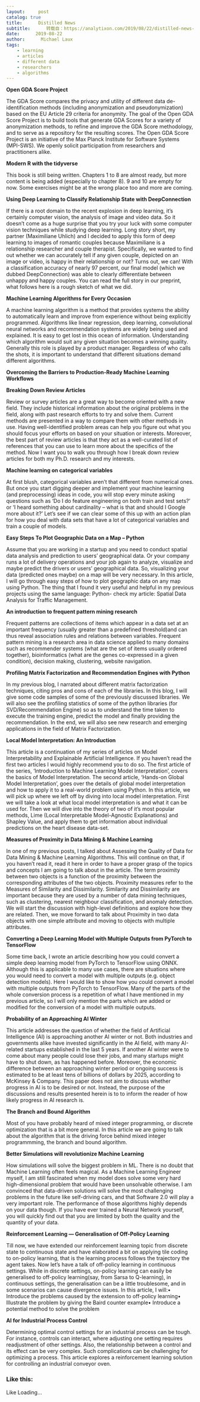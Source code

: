 ```yaml
---
layout:     post
catalog: true
title:      Distilled News
subtitle:      转载自：https://analytixon.com/2019/08/22/distilled-news-1171/
date:      2019-08-22
author:      Michael Laux
tags:
    - learning
    - articles
    - different data
    - researchers
    - algorithms
---
```


**Open GDA Score Project**

The GDA Score compares the privacy and utility of different data de-identification methods (including anonymization and pseudonymization) based on the EU Article 29 criteria for anonymity. The goal of the Open GDA Score Project is to build tools that generate GDA Scores for a variety of anonymization methods, to refine and improve the GDA Score methodology, and to serve as a repository for the resulting scores. The Open GDA Score Project is an initiative of the Max Planck Institute for Software Systems (MPI-SWS). We openly solicit participation from researchers and practitioners alike.

**Modern R with the tidyverse**

This book is still being written. Chapters 1 to 8 are almost ready, but more content is being added (especially to chapter 8). 9 and 10 are empty for now. Some exercises might be at the wrong place too and more are coming.

**Using Deep Learning to Classify Relationship State with DeepConnection**

If there is a root domain to the recent explosion in deep learning, it’s certainly computer vision, the analysis of image and video data. So it doesn’t come as a huge surprise that you try your luck with some computer vision techniques while studying deep learning. Long story short, my partner (Maximiliane Uhlich) and I decided to apply this form of deep learning to images of romantic couples because Maximiliane is a relationship researcher and couple therapist. Specifically, we wanted to find out whether we can accurately tell if any given couple, depicted on an image or video, is happy in their relationship or not? Turns out, we can! With a classification accuracy of nearly 97 percent, our final model (which we dubbed DeepConnection) was able to clearly differentiate between unhappy and happy couples. You can read the full story in our preprint, what follows here is a rough sketch of what we did.

**Machine Learning Algorithms for Every Occasion**

A machine learning algorithm is a method that provides systems the ability to automatically learn and improve from experience without being explicitly programmed. Algorithms like linear regression, deep learning, convolutional neural networks and recommendation systems are widely being used and explained. It is easy to get lost in this ocean of information. Understanding which algorithm would suit any given situation becomes a winning quality. Generally this role is played by a product manager. Regardless of who calls the shots, it is important to understand that different situations demand different algorithms.

**Overcoming the Barriers to Production-Ready Machine Learning Workflows**

<Slides>

**Breaking Down Review Articles**

Review or survey articles are a great way to become oriented with a new field. They include historical information about the original problems in the field, along with past research efforts to try and solve them. Current methods are presented in a way to compare them with other methods in use. Having well-identified problem areas can help you figure out what you should focus your efforts on based on your situation or interests. Moreover, the best part of review articles is that they act as a well-curated list of references that you can use to learn more about the specifics of the method. Now I want you to walk you through how I break down review articles for both my Ph.D. research and my interests.

**Machine learning on categorical variables**

At first blush, categorical variables aren’t that different from numerical ones. But once you start digging deeper and implement your machine learning (and preprocessing) ideas in code, you will stop every minute asking questions such as ‘Do I do feature engineering on both train and test sets?’ or ‘I heard something about cardinality – what is that and should I Google more about it?’ Let’s see if we can clear some of this up with an action plan for how you deal with data sets that have a lot of categorical variables and train a couple of models.

**Easy Steps To Plot Geographic Data on a Map – Python**

Assume that you are working in a startup and you need to conduct spatial data analysis and prediction to users’ geographical data. Or your company runs a lot of delivery operations and your job again to analyze, visualize and maybe predict the drivers or users’ geographical data. So, visualizing your data (predicted ones maybe) on a map will be very necessary. In this article, I will go through easy steps of how to plot geographic data on any map using Python. The thing that I found it very useful and helpful in my previous projects using the same language: Python- check my article: Spatial Data Analysis for Traffic Management.

**An introduction to frequent pattern mining research**

Frequent patterns are collections of items which appear in a data set at an important frequency (usually greater than a predefined threshold)and can thus reveal association rules and relations between variables. Frequent pattern mining is a research area in data science applied to many domains such as recommender systems (what are the set of items usually ordered together), bioinformatics (what are the genes co-expressed in a given condition), decision making, clustering, website navigation.

**Profiling Matrix Factorization and Recommendation Engines with Python**

In my previous blog, I narrated about different matrix factorization techniques, citing pros and cons of each of the libraries. In this blog, I will give some code samples of some of the previously discussed libraries. We will also see the profiling statistics of some of the python libraries (for SVD/Recommendation Engine) so as to understand the time taken to execute the training engine, predict the model and finally providing the recommendation. In the end, we will also see new research and emerging applications in the field of Matrix Factorization.

**Local Model Interpretation: An Introduction**

This article is a continuation of my series of articles on Model Interpretability and Explainable Artificial Intelligence. If you haven’t read the first two articles I would highly recommend you to do so. The first article of the series, ‘Introduction to Machine Learning Model Interpretation’, covers the basics of Model Interpretation. The second article, ‘Hands-on Global Model Interpretation’, goes over the details of global model interpretation and how to apply it to a real-world problem using Python. In this article, we will pick up where we left off by diving into local model interpretation. First we will take a look at what local model interpretation is and what it can be used for. Then we will dive into the theory of two of it’s most popular methods, Lime (Local Interpretable Model-Agnostic Explanations) and Shapley Value, and apply them to get information about individual predictions on the heart disease data-set.

**Measures of Proximity in Data Mining & Machine Learning**

In one of my previous posts, I talked about Assessing the Quality of Data for Data Mining & Machine Learning Algorithms. This will continue on that, if you haven’t read it, read it here in order to have a proper grasp of the topics and concepts I am going to talk about in the article. The term proximity between two objects is a function of the proximity between the corresponding attributes of the two objects. Proximity measures refer to the Measures of Similarity and Dissimilarity. Similarity and Dissimilarity are important because they are used by a number of data mining techniques, such as clustering, nearest neighbour classification, and anomaly detection. We will start the discussion with high-level definitions and explore how they are related. Then, we move forward to talk about Proximity in two data objects with one simple attribute and moving to objects with multiple attributes.

**Converting a Deep Learning Model with Multiple Outputs from PyTorch to TensorFlow**

Some time back, I wrote an article describing how you could convert a simple deep learning model from PyTorch to TensorFlow using ONNX. Although this is applicable to many use cases, there are situations where you would need to convert a model with multiple outputs (e.g. object detection models). Here I would like to show how you could convert a model with multiple outputs from PyTorch to TensorFlow. Many of the parts of the whole conversion process is a repetition of what I have mentioned in my previous article, so I will only mention the parts which are added or modified for the conversion of a model with multiple outputs.

**Probability of an Approaching AI Winter**

This article addresses the question of whether the field of Artificial Intelligence (AI) is approaching another AI winter or not. Both industries and governments alike have invested significantly in the AI field, with many AI-related startups established in the last 5 years. If another AI winter were to come about many people could lose their jobs, and many startups might have to shut down, as has happened before. Moreover, the economic difference between an approaching winter period or ongoing success is estimated to be at least tens of billions of dollars by 2025, according to McKinsey & Company. This paper does not aim to discuss whether progress in AI is to be desired or not. Instead, the purpose of the discussions and results presented herein is to to inform the reader of how likely progress in AI research is.

**The Branch and Bound Algorithm**

Most of you have probably heard of mixed integer programming, or discrete optimization that is a bit more general. In this article we are going to talk about the algorithm that is the driving force behind mixed integer programmming, the branch and bound algorithm.

**Better Simulations will revolutionize Machine Learning**

How simulations will solve the biggest problem in ML. There is no doubt that Machine Learning often feels magical. As a Machine Learning Engineer myself, I am still fascinated when my model does solve some very hard high-dimensional problem that would have been unsolvable otherwise. I am convinced that data-driven solutions will solve the most challenging problems in the future like self-driving cars, and that Software 2.0 will play a very important role. The performance of those algorithms highly depends on your data though. If you have ever trained a Neural Network yourself, you will quickly find out that you are limited by both the quality and the quantity of your data.

**Reinforcement Learning — Generalisation of Off-Policy Learning**

Till now, we have extended our reinforcement learning topic from discrete state to continuous state and have elaborated a bit on applying tile coding to on-policy learning, that is the learning process follows the trajectory the agent takes. Now let’s have a talk of off-policy learning in continuous settings. While in discrete settings, on-policy learning can easily be generalised to off-policy learning(say, from Sarsa to Q-learning), in continuous settings, the generalisation can be a little troublesome, and in some scenarios can cause divergence issues. In this article, I will:• Introduce the problems caused by the extension to off-policy learning• Illustrate the problem by giving the Baird counter example• Introduce a potential method to solve the problem

**AI for Industrial Process Control**

Determining optimal control settings for an industrial process can be tough. For instance, controls can interact, where adjusting one setting requires readjustment of other settings. Also, the relationship between a control and its effect can be very complex. Such complications can be challenging for optimizing a process. This article explores a reinforcement learning solution for controlling an industrial conveyor oven.

### Like this:

Like Loading...
